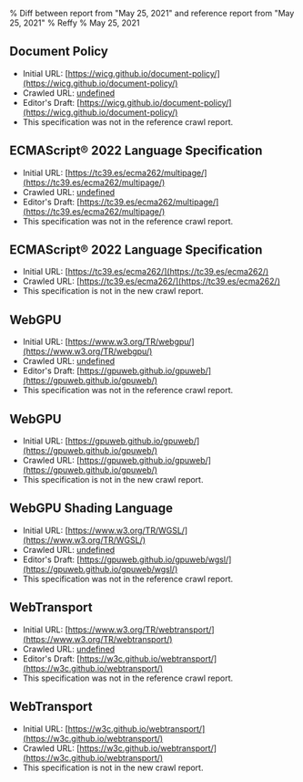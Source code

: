 % Diff between report from "May 25, 2021" and reference report from "May 25, 2021"
% Reffy
% May 25, 2021

## Document Policy

- Initial URL: [https://wicg.github.io/document-policy/](https://wicg.github.io/document-policy/)
- Crawled URL: [undefined](undefined)
- Editor's Draft: [https://wicg.github.io/document-policy/](https://wicg.github.io/document-policy/)
- This specification was not in the reference crawl report.


## ECMAScript® 2022 Language Specification

- Initial URL: [https://tc39.es/ecma262/multipage/](https://tc39.es/ecma262/multipage/)
- Crawled URL: [undefined](undefined)
- Editor's Draft: [https://tc39.es/ecma262/multipage/](https://tc39.es/ecma262/multipage/)
- This specification was not in the reference crawl report.


## ECMAScript® 2022 Language Specification

- Initial URL: [https://tc39.es/ecma262/](https://tc39.es/ecma262/)
- Crawled URL: [https://tc39.es/ecma262/](https://tc39.es/ecma262/)
- This specification is not in the new crawl report.


## WebGPU

- Initial URL: [https://www.w3.org/TR/webgpu/](https://www.w3.org/TR/webgpu/)
- Crawled URL: [undefined](undefined)
- Editor's Draft: [https://gpuweb.github.io/gpuweb/](https://gpuweb.github.io/gpuweb/)
- This specification was not in the reference crawl report.


## WebGPU

- Initial URL: [https://gpuweb.github.io/gpuweb/](https://gpuweb.github.io/gpuweb/)
- Crawled URL: [https://gpuweb.github.io/gpuweb/](https://gpuweb.github.io/gpuweb/)
- This specification is not in the new crawl report.


## WebGPU Shading Language

- Initial URL: [https://www.w3.org/TR/WGSL/](https://www.w3.org/TR/WGSL/)
- Crawled URL: [undefined](undefined)
- Editor's Draft: [https://gpuweb.github.io/gpuweb/wgsl/](https://gpuweb.github.io/gpuweb/wgsl/)
- This specification was not in the reference crawl report.


## WebTransport

- Initial URL: [https://www.w3.org/TR/webtransport/](https://www.w3.org/TR/webtransport/)
- Crawled URL: [undefined](undefined)
- Editor's Draft: [https://w3c.github.io/webtransport/](https://w3c.github.io/webtransport/)
- This specification was not in the reference crawl report.


## WebTransport

- Initial URL: [https://w3c.github.io/webtransport/](https://w3c.github.io/webtransport/)
- Crawled URL: [https://w3c.github.io/webtransport/](https://w3c.github.io/webtransport/)
- This specification is not in the new crawl report.


